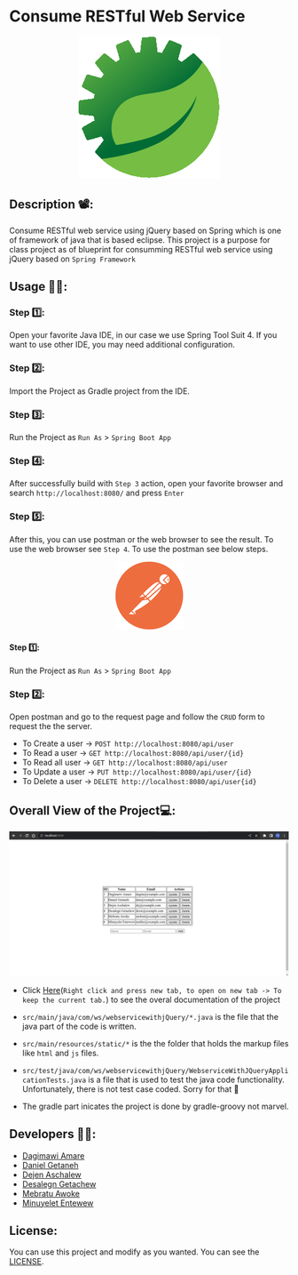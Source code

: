 # Consume RESTful Web Service

<p align="center">
  <img src="https://github.com/getdaniel/webservice-with-jQuery/blob/main/assets/icon.png" alt="Spring Tool Suit 4 IDE">
</p>

## Description 📽️:
Consume RESTful web service using jQuery based on Spring which is one of framework of java that is based eclipse. This project is a purpose for class project as of blueprint for consumming RESTful web service using jQuery based on ```Spring Framework```

## Usage 🏃‍♂️:

### Step :one::
Open your favorite Java IDE, in our case we use Spring Tool Suit 4. If you want to use other IDE, you may need additional configuration.

### Step :two::
Import the Project as Gradle project from the IDE.

### Step :three::
Run the Project as ```Run As``` > ```Spring Boot App```

### Step :four::
After successfully build with ```Step 3``` action, open your favorite browser and search ```http://localhost:8080/``` and press ```Enter```

### Step :five::
After this, you can use postman or the web browser to see the result. To use the web browser see ```Step 4```. To use the postman see below steps.
<p align="center">
  <img src="https://github.com/getdaniel/webservice-with-jQuery/blob/main/assets/postman.png" alt="Postman icon">
</p>

#### Step :one::
Run the Project as ```Run As``` > ```Spring Boot App```

### Step :two::
Open postman and go to the request page and follow the ```CRUD``` form to request the the server.

- To Create a user -> ```POST http://localhost:8080/api/user```
- To Read a user -> ```GET http://localhost:8080/api/user/{id}```
- To Read all user -> ```GET http://localhost:8080/api/user```
- To Update a user -> ```PUT http://localhost:8080/api/user/{id}```
- To Delete a user -> ```DELETE http://localhost:8080/api/user{id}```

## Overall View of the Project:computer::
<p align="center">
  <img src="https://github.com/getdaniel/webservice-with-jQuery/blob/main/assets/html-design.png" alt="The design of html page">
</p>

- Click [Here](https://getdaniel.github.io/webservice-with-jQuery/)(```Right click and press new tab, to open on new tab -> To keep the current tab.```) to see the overal documentation of the project

- ```src/main/java/com/ws/webservicewithjQuery/*.java``` is the file that the java part of the code is written.
- ```src/main/resources/static/*``` is the the folder that holds the markup files like ```html``` and ```js``` files.
- ```src/test/java/com/ws/webservicewithjQuery/WebserviceWithJQueryApplicationTests.java``` is a file that is used to test the java code functionality. Unfortunately, there is not test case coded. Sorry for that :pleading_face:
- The gradle part inicates the project is done by gradle-groovy not marvel.

## Developers :technologist::
- [Dagimawi Amare](https://github.com/)
- [Daniel Getaneh](https://github.com/getdaniel)
- [Dejen Aschalew](https://github.com/)
- [Desalegn Getachew](https://github.com/Desalegngetachew)
- [Mebratu Awoke](https://github.com/mebratuA)
- [Minuyelet Entewew](https://github.com/Minuyelet)

## License:
You can use this project and modify as you wanted. You can see the [LICENSE](https://github.com/getdaniel/webservice-with-jQuery/blob/main/LICENSE).
